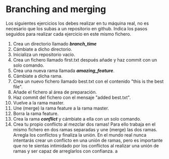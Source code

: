 # Branching and merging

Los siguientes ejercicios los debes realizar en tu máquina real, no es necesario que los subas a un repositorio en github. Indica los pasos seguidos para realizar cada ejercicio en este mismo fichero.

1. Crea un directorio llamado _**branch_time**_
2. Cámbiate a dicho directorio.
3. Inicializa un repositorio vacío.
4. Crea un fichero llamado first.txt después añade y haz commit con un solo comando.
5. Crea una nueva rama llamada _**amazing_feature**_.
6. Cámbiate a dicha rama.
7. Crea un nuevo fichero llamado best.txt con el contenido "this is the best file".
8. Añade el fichero al área de preparación.
9. Haz commit del fichero con el mensaje "added best.txt".
10. Vuelve a la rama master.
11. Une (merge) la rama feature a la rama master.
12. Borra la rama feature.
13. Crea la rama _**conflict**_ y cámbiate a ella con un solo comando.
14. Crea tu propio conflicto al mezclar dos ramas! Para ello trabaja en el mismo fichero en dos ramas separadas y une (merge) las dos ramas. Arregla los conflictos y finaliza la unión. En el mundo real nunca intentarás crear un conflicto en una unión de ramas, pero es importante que no te sientas intimidado por los conflictos al realizar una unión de ramas y ser capaz de arreglarlos con confianza.
a
